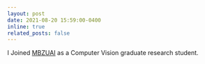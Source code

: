 ```yaml
---
layout: post
date: 2021-08-20 15:59:00-0400
inline: true
related_posts: false
---
```


I Joined <a href="https://mbzuai.ac.ae">MBZUAI</a> as a Computer Vision graduate research student.